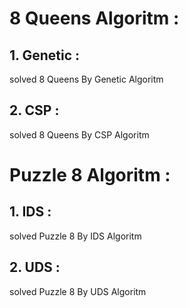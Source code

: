 # 8 Queens Algoritm :

## 1. Genetic :

solved 8 Queens  By Genetic Algoritm

## 2. CSP :

solved 8 Queens  By CSP Algoritm

# Puzzle 8 Algoritm :

## 1. IDS :

solved Puzzle 8  By IDS Algoritm

## 2. UDS :

solved Puzzle 8  By UDS Algoritm